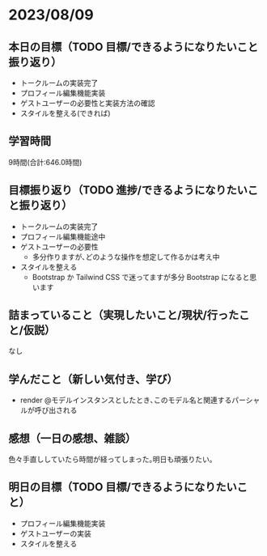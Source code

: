 # 2023/08/09
## 本日の目標（TODO 目標/できるようになりたいこと振り返り）
- トークルームの実装完了
- プロフィール編集機能実装
- ゲストユーザーの必要性と実装方法の確認
- スタイルを整える(できれば)
## 学習時間
9時間(合計:646.0時間)
## 目標振り返り（TODO 進捗/できるようになりたいこと振り返り）
- トークルームの実装完了
- プロフィール編集機能途中
- ゲストユーザーの必要性
  - 多分作りますが､どのような操作を想定して作るかは考え中
- スタイルを整える
  - Bootstrap か Tailwind CSS で迷ってますが多分 Bootstrap になると思います
## 詰まっていること（実現したいこと/現状/行ったこと/仮説）
なし
## 学んだこと（新しい気付き、学び）
- render @モデルインスタンスとしたとき､このモデル名と関連するパーシャルが呼び出される
## 感想（一日の感想、雑談）
色々手直ししていたら時間が経ってしまった｡明日も頑張りたい｡
## 明日の目標（TODO 目標/できるようになりたいこと）
- プロフィール編集機能実装
- ゲストユーザーの実装
- スタイルを整える